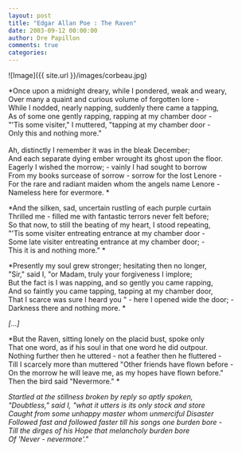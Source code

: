 ```yaml
---
layout: post
title: "Edgar Allan Poe : The Raven"
date: 2003-09-12 00:00:00
author: Dre Papillon
comments: true
categories: 
---
```



![Image]({{ site.url }}/images/corbeau.jpg)

*Once upon a midnight dreary, while I pondered, weak and weary, <BR>Over many a quaint and curious volume of forgotten lore -<BR>While I nodded, nearly napping, suddenly there came a tapping, <BR>As of some one gently rapping, rapping at my chamber door -<BR>"'Tis some visiter," I muttered, "tapping at my chamber door -<BR>            Only this and nothing more."<BR><BR>Ah, distinctly I remember it was in the bleak December; <BR>And each separate dying ember wrought its ghost upon the floor. <BR>Eagerly I wished the morrow; - vainly I had sought to borrow <BR>From my books surcease of sorrow - sorrow for the lost Lenore -<BR>For the rare and radiant maiden whom the angels name Lenore -<BR>            Nameless here for evermore. *

*And the silken, sad, uncertain rustling of each purple curtain <BR>Thrilled me - filled me with fantastic terrors never felt before; <BR>So that now, to still the beating of my heart, I stood repeating, <BR>"'Tis some visiter entreating entrance at my chamber door -<BR>Some late visiter entreating entrance at my chamber door; -<BR>            This it is and nothing more." *

*Presently my soul grew stronger; hesitating then no longer, <BR>"Sir," said I, "or Madam, truly your forgiveness I implore; <BR>But the fact is I was napping, and so gently you came rapping, <BR>And so faintly you came tapping, tapping at my chamber door, <BR>That I scarce was sure I heard you " - here I opened wide the door; -<BR>            Darkness there and nothing more. *

*[...]*

*But the Raven, sitting lonely on the placid bust, spoke only <BR>That one word, as if his soul in that one word he did outpour. <BR>Nothing further then he uttered - not a feather then he fluttered - <BR>Till I scarcely more than muttered "Other friends have flown before - <BR>On the morrow he will leave me, as my hopes have flown before." <BR>            Then the bird said "Nevermore." *

*Startled at the stillness broken by reply so aptly spoken, <BR>"Doubtless," said I, "what it utters is its only stock and store <BR>Caught from some unhappy master whom unmerciful Disaster <BR>Followed fast and followed faster till his songs one burden bore - <BR>Till the dirges of his Hope that melancholy burden bore <BR>            Of 'Never - nevermore'."*
